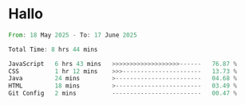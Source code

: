 # Hallo
<!--START_SECTION:waka-->

```rust
From: 18 May 2025 - To: 17 June 2025

Total Time: 8 hrs 44 mins

JavaScript   6 hrs 43 mins   >>>>>>>>>>>>>>>>>>>------   76.87 %
CSS          1 hr 12 mins    >>>----------------------   13.73 %
Java         24 mins         >------------------------   04.68 %
HTML         18 mins         >------------------------   03.49 %
Git Config   2 mins          -------------------------   00.47 %
```

<!--END_SECTION:waka-->
